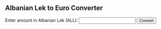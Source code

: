 <?php
// Simple Albanian Lek to Euro converter
// Exchange rate as of October 2025 (approximate, for demonstration)
const EXCHANGE_RATE = 0.0093; // 1 ALL = 0.0093 EUR (approximate rate)

function lek_to_euro($lek_amount) {
    // Check if the input is numeric
    if (!is_numeric($lek_amount)) {
        return "Please enter a valid number.";
    }

    $lek = floatval($lek_amount);
    if ($lek < 0) {
        return "Amount cannot be negative.";
    }

    $euro = $lek * EXCHANGE_RATE;
    return round($euro, 2);
}

// Handle form submission
$result = "";
if ($_SERVER["REQUEST_METHOD"] == "POST" && isset($_POST['lek_amount'])) {
    $amount = $_POST['lek_amount'];
    $result = lek_to_euro($amount);
    if (is_string($result)) {
        $result = htmlspecialchars($result);
    } else {
        $result = "$amount ALL = $result EUR";
    }
}
?>

<!DOCTYPE html>
<html lang="en">
<head>
    <meta charset="UTF-8">
    <title>Albanian Lek to Euro Converter</title>
</head>
<body>
    <h2>Albanian Lek to Euro Converter</h2>
    <form method="post" action="">
        <label for="lek_amount">Enter amount in Albanian Lek (ALL):</label>
        <input type="text" id="lek_amount" name="lek_amount" required>
        <input type="submit" value="Convert">
    </form>
    <?php if ($result): ?>
        <p><?php echo htmlspecialchars($result); ?></p>
    <?php endif; ?>
</body>
</html>
